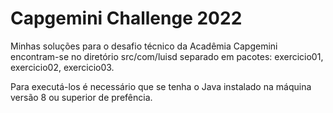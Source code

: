 # Capgemini Challenge 2022

Minhas soluções para o desafio técnico da Acadêmia Capgemini encontram-se no diretório src/com/luisd separado em pacotes: exercicio01, exercicio02, exercicio03.

Para executá-los é necessário que se tenha o Java instalado na máquina versão 8 ou superior de prefência.